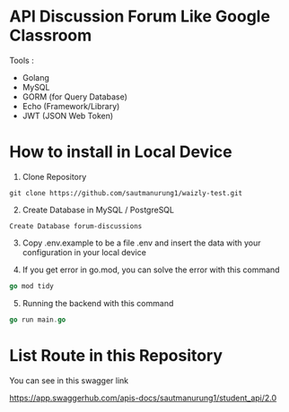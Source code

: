 # API Discussion Forum Like Google Classroom 

Tools :
- Golang
- MySQL
- GORM (for Query Database)
- Echo (Framework/Library)
- JWT (JSON Web Token)




# How to install in Local Device

1. Clone Repository

```
git clone https://github.com/sautmanurung1/waizly-test.git
```

2. Create Database in MySQL / PostgreSQL

```
Create Database forum-discussions
```

3. Copy .env.example to be a file .env and insert the data with your configuration in your local device

4. If you get error in go.mod, you can solve the error with this command 

```go
go mod tidy
```

5. Running the backend with this command

``` go
go run main.go
```


# List Route in this Repository 

You can see in this swagger link

https://app.swaggerhub.com/apis-docs/sautmanurung1/student_api/2.0